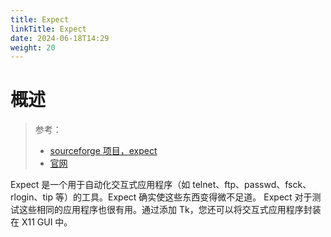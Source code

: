 ```yaml
---
title: Expect
linkTitle: Expect
date: 2024-06-18T14:29
weight: 20
---
```


# 概述

> 参考：
>
> - [sourceforge 项目，expect](https://sourceforge.net/projects/expect/)
> - [官网](https://core.tcl-lang.org/expect)

Expect 是一个用于自动化交互式应用程序（如 telnet、ftp、passwd、fsck、rlogin、tip 等）的工具。Expect 确实使这些东西变得微不足道。 Expect 对于测试这些相同的应用程序也很有用。通过添加 Tk，您还可以将交互式应用程序封装在 X11 GUI 中。